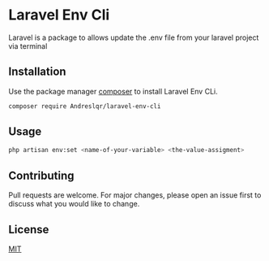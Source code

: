 # Laravel Env Cli

Laravel is a package to allows update the .env file from your laravel project via terminal

## Installation

Use the package manager [composer](https://getcomposer.org/) to install Laravel Env CLi.

```bash
composer require Andreslqr/laravel-env-cli
```

## Usage

```bash
php artisan env:set <name-of-your-variable> <the-value-assigment>
```

## Contributing

Pull requests are welcome. For major changes, please open an issue first to discuss what you would like to change.


## License
[MIT](./LICENSE.md)

